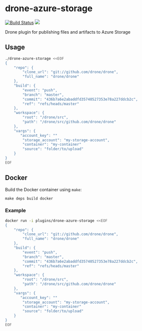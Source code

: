 # drone-azure-storage

[![Build Status](http://beta.drone.io/api/badges/drone-plugins/drone-azure-storage/status.svg)](http://beta.drone.io/drone-plugins/drone-azure-storage)
[![](https://badge.imagelayers.io/plugins/drone-azure-storage:latest.svg)](https://imagelayers.io/?images=plugins/drone-azure-storage:latest 'Get your own badge on imagelayers.io')

Drone plugin for publishing files and artifacts to Azure Storage

## Usage

```sh
./drone-azure-storage <<EOF
{
    "repo": {
        "clone_url": "git://github.com/drone/drone",
        "full_name": "drone/drone"
    },
    "build": {
        "event": "push",
        "branch": "master",
        "commit": "436b7a6e2abaddfd35740527353e78a227ddcb2c",
        "ref": "refs/heads/master"
    },
    "workspace": {
        "root": "/drone/src",
        "path": "/drone/src/github.com/drone/drone"
    },
    "vargs": {
       "account_key": ""
        "storage_account": "my-storage-account",
        "container": "my-container"
        "source": "folder/to/upload"
    }
}
EOF
```

## Docker

Build the Docker container using `make`:

```
make deps build docker
```

### Example

```sh
docker run -i plugins/drone-azure-storage <<EOF
{
    "repo": {
        "clone_url": "git://github.com/drone/drone",
        "full_name": "drone/drone"
    },
    "build": {
        "event": "push",
        "branch": "master",
        "commit": "436b7a6e2abaddfd35740527353e78a227ddcb2c",
        "ref": "refs/heads/master"
    },
    "workspace": {
        "root": "/drone/src",
        "path": "/drone/src/github.com/drone/drone"
    },
    "vargs": {
       "account_key": ""
        "storage_account": "my-storage-account",
        "container": "my-container"
        "source": "folder/to/upload"
    }
}
EOF
```
